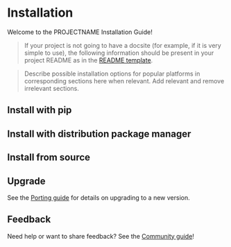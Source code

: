 # Installation

Welcome to the PROJECTNAME Installation Guide!

> If your project is not going to have a docsite (for example, if it is very simple to use), the following information should be present in your project README as in the [README template](https://github.com/ansible-community/project-template/blob/main/README.md).



> Describe possible installation options for popular platforms in corresponding sections here when relevant. Add relevant and remove irrelevant sections.

## Install with pip

## Install with distribution package manager

## Install from source

## Upgrade

See the [Porting guide](references/porting_guide.md) for details on upgrading to a new version.

## Feedback

Need help or want to share feedback? See the [Community guide](community_guide.md)!
